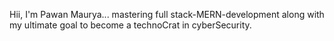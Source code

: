 Hii, I'm Pawan Maurya... mastering full stack-MERN-development along with my ultimate goal to become a technoCrat in cyberSecurity.
